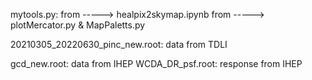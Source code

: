 mytools.py: from -----> healpix2skymap.ipynb from -----> plotMercator.py & MapPaletts.py

20210305_20220630_pinc_new.root: data from TDLI

gcd_new.root: data from IHEP
WCDA_DR_psf.root: response from IHEP

